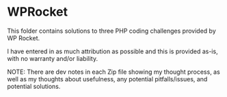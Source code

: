 # WPRocket

This folder contains solutions to three PHP coding challenges provided by WP Rocket.

I have entered in as much attribution as possible and this is provided as-is, with no warranty and/or liability.

NOTE: There are dev notes in each Zip file showing my thought process, as well as my thoughts about usefulness, any potential pitfalls/issues, and potential solutions.
